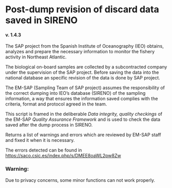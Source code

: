 # Post-dump revision of discard data saved in SIRENO

#### v. 1.4.3

The SAP project from the Spanish Institute of Oceanography (IEO) obtains,
analyzes and prepare the necessary information to monitor the fishery activity
in Northeast Atlantic.

The biological on-board samples are collected by a subcontracted company under
the supervision of the SAP project. Before saving the data into the national
database an specific revision of the data is done by SAP project.

The EM-SAP (Sampling Team of SAP project) assumes the responsibility of the
correct dumping into IEO’s database (SIRENO) of the sampling information, a way
that ensures the information saved complies with the criteria, format and
protocol agreed in the team.

This script is framed in the deliberable _Data integrity, quality checkings_ of
the EM-SAP _Quality Assurance Framework_ and is used to check the data saved
after the dump process in SIRENO.

Returns a list of warnings and errors which are reviewed by EM-SAP staff and
fixed it when it is necessary.

The errors detected can be found in
https://saco.csic.es/index.php/s/DMEE8oaWL2pw8Zw

### Warning:

Due to privacy concerns, some minor functions can not work properly.
